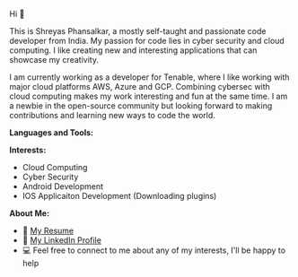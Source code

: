 Hi 👋 

This is Shreyas Phansalkar, a mostly self-taught and passionate code developer from India. My passion for code lies in cyber security and cloud computing. I like creating new and interesting applications that can showcase my creativity.

I am currently  working as a developer for Tenable, where I like working with major cloud platforms AWS, Azure and GCP. Combining cybersec with cloud computing makes my work interesting and fun at the same time. I am a newbie in the open-source community but looking forward to making contributions and learning new ways to code the world.

**Languages and Tools:**

**Interests:**
- Cloud Computing
- Cyber Security
- Android Development 
- IOS Applicaiton Development (Downloading plugins)

**About Me:**

- 📝 [My Resume](https://drive.google.com/file/d/1IaeJ3cRb4KM0RKZkfCjurFtEA0WI1xbw/view?usp=sharing)
- 💬 [My LinkedIn Profile](https://www.linkedin.com/in/shreyas-phansalkar-shrep20/)
- 💻 Feel free to connect to me about any of my interests, I'll be happy to help
